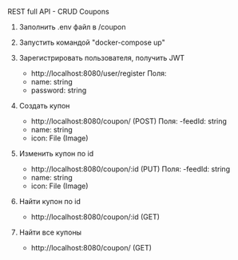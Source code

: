 REST full API - CRUD Coupons

1. Заполнить .env файл в /coupon

2. Запустить командой "docker-compose up"

3. Зарегистрировать пользователя, получить JWT
    - http://localhost:8080/user/register
   Поля:
    - name: string
    - password: string

4. Создать купон
    - http://localhost:8080/coupon/ (POST)
   Поля:
    -feedId: string
    - name: string
    - icon: File (Image)

5. Изменить купон по id
    - http://localhost:8080/coupon/:id (PUT)
   Поля:
    -feedId: string
    - name: string
    - icon: File (Image)

6. Найти купон по id
    - http://localhost:8080/coupon/:id (GET)
    
7. Найти все купоны 
    - http://localhost:8080/coupon/ (GET)
